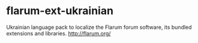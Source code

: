 # flarum-ext-ukrainian
Ukrainian language pack to localize the Flarum forum software, its bundled extensions and libraries. http://flarum.org/

